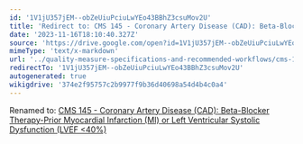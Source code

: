 ```yaml
---
id: '1V1jU357jEM--obZeUiuPciuLwYEo43BBhZ3csuMov2U'
title: 'Redirect to: CMS 145 - Coronary Artery Disease (CAD): Beta-Blocker Therapy-Prior Myocardial Infarction (MI) or Left Ventricular Systolic Dysfunction (LVEF <40%)'
date: '2023-11-16T18:10:40.327Z'
source: 'https://drive.google.com/open?id=1V1jU357jEM--obZeUiuPciuLwYEo43BBhZ3csuMov2U'
mimeType: 'text/x-markdown'
url: '../quality-measure-specifications-and-recommended-workflows/cms-145-coronary-artery-disease-cad-beta-blocker-therapy-prior-myocardial-infarction-mi-or-left-ventricular-systolic-dysfunction-lvef-less40.md'
redirectTo: '1V1jU357jEM--obZeUiuPciuLwYEo43BBhZ3csuMov2U'
autogenerated: true
wikigdrive: '374e2f95757c2b9977f9b36d40698a54d4b4c0a4'
---
```

Renamed to: [CMS 145 - Coronary Artery Disease (CAD): Beta-Blocker Therapy-Prior Myocardial Infarction (MI) or Left Ventricular Systolic Dysfunction (LVEF <40%)](../quality-measure-specifications-and-recommended-workflows/cms-145-coronary-artery-disease-cad-beta-blocker-therapy-prior-myocardial-infarction-mi-or-left-ventricular-systolic-dysfunction-lvef-less40.md)
